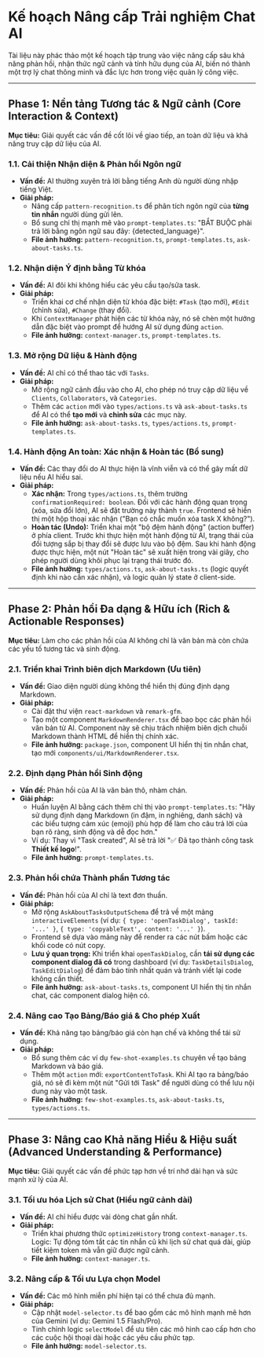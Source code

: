 # Kế hoạch Nâng cấp Trải nghiệm Chat AI

Tài liệu này phác thảo một kế hoạch tập trung vào việc nâng cấp sâu khả năng phản hồi, nhận thức ngữ cảnh và tính hữu dụng của AI, biến nó thành một trợ lý chat thông minh và đắc lực hơn trong việc quản lý công việc.

---

## Phase 1: Nền tảng Tương tác & Ngữ cảnh (Core Interaction & Context)

**Mục tiêu:** Giải quyết các vấn đề cốt lõi về giao tiếp, an toàn dữ liệu và khả năng truy cập dữ liệu của AI.

### 1.1. Cải thiện Nhận diện & Phản hồi Ngôn ngữ
*   **Vấn đề:** AI thường xuyên trả lời bằng tiếng Anh dù người dùng nhập tiếng Việt.
*   **Giải pháp:**
    *   Nâng cấp `pattern-recognition.ts` để phân tích ngôn ngữ của **từng tin nhắn** người dùng gửi lên.
    *   Bổ sung chỉ thị mạnh mẽ vào `prompt-templates.ts`: "BẮT BUỘC phải trả lời bằng ngôn ngữ sau đây: {detected_language}".
    *   **File ảnh hưởng:** `pattern-recognition.ts`, `prompt-templates.ts`, `ask-about-tasks.ts`.

### 1.2. Nhận diện Ý định bằng Từ khóa
*   **Vấn đề:** AI đôi khi không hiểu các yêu cầu tạo/sửa task.
*   **Giải pháp:**
    *   Triển khai cơ chế nhận diện từ khóa đặc biệt: `#Task` (tạo mới), `#Edit` (chỉnh sửa), `#Change` (thay đổi).
    *   Khi `ContextManager` phát hiện các từ khóa này, nó sẽ chèn một hướng dẫn đặc biệt vào prompt để hướng AI sử dụng đúng `action`.
    *   **File ảnh hưởng:** `context-manager.ts`, `prompt-templates.ts`.

### 1.3. Mở rộng Dữ liệu & Hành động
*   **Vấn đề:** AI chỉ có thể thao tác với `Tasks`.
*   **Giải pháp:**
    *   Mở rộng ngữ cảnh đầu vào cho AI, cho phép nó truy cập dữ liệu về `Clients`, `Collaborators`, và `Categories`.
    *   Thêm các `action` mới vào `types/actions.ts` và `ask-about-tasks.ts` để AI có thể **tạo mới** và **chỉnh sửa** các mục này.
    *   **File ảnh hưởng:** `ask-about-tasks.ts`, `types/actions.ts`, `prompt-templates.ts`.

### 1.4. Hành động An toàn: Xác nhận & Hoàn tác (Bổ sung)
*   **Vấn đề:** Các thay đổi do AI thực hiện là vĩnh viễn và có thể gây mất dữ liệu nếu AI hiểu sai.
*   **Giải pháp:**
    *   **Xác nhận:** Trong `types/actions.ts`, thêm trường `confirmationRequired: boolean`. Đối với các hành động quan trọng (xóa, sửa đổi lớn), AI sẽ đặt trường này thành `true`. Frontend sẽ hiển thị một hộp thoại xác nhận ("Bạn có chắc muốn xóa task X không?").
    *   **Hoàn tác (Undo):** Triển khai một "bộ đệm hành động" (action buffer) ở phía client. Trước khi thực hiện một hành động từ AI, trạng thái của đối tượng sắp bị thay đổi sẽ được lưu vào bộ đệm. Sau khi hành động được thực hiện, một nút "Hoàn tác" sẽ xuất hiện trong vài giây, cho phép người dùng khôi phục lại trạng thái trước đó.
    *   **File ảnh hưởng:** `types/actions.ts`, `ask-about-tasks.ts` (logic quyết định khi nào cần xác nhận), và logic quản lý state ở client-side.

---

## Phase 2: Phản hồi Đa dạng & Hữu ích (Rich & Actionable Responses)

**Mục tiêu:** Làm cho các phản hồi của AI không chỉ là văn bản mà còn chứa các yếu tố tương tác và sinh động.

### 2.1. Triển khai Trình biên dịch Markdown (Ưu tiên)
*   **Vấn đề:** Giao diện người dùng không thể hiển thị đúng định dạng Markdown.
*   **Giải pháp:**
    *   Cài đặt thư viện `react-markdown` và `remark-gfm`.
    *   Tạo một component `MarkdownRenderer.tsx` để bao bọc các phản hồi văn bản từ AI. Component này sẽ chịu trách nhiệm biên dịch chuỗi Markdown thành HTML để hiển thị chính xác.
    *   **File ảnh hưởng:** `package.json`, component UI hiển thị tin nhắn chat, tạo mới `components/ui/MarkdownRenderer.tsx`.

### 2.2. Định dạng Phản hồi Sinh động
*   **Vấn đề:** Phản hồi của AI là văn bản thô, nhàm chán.
*   **Giải pháp:**
    *   Huấn luyện AI bằng cách thêm chỉ thị vào `prompt-templates.ts`: "Hãy sử dụng định dạng Markdown (in đậm, in nghiêng, danh sách) và các biểu tượng cảm xúc (emoji) phù hợp để làm cho câu trả lời của bạn rõ ràng, sinh động và dễ đọc hơn."
    *   Ví dụ: Thay vì "Task created", AI sẽ trả lời "✅ Đã tạo thành công task **Thiết kế logo**!".
    *   **File ảnh hưởng:** `prompt-templates.ts`.

### 2.3. Phản hồi chứa Thành phần Tương tác
*   **Vấn đề:** Phản hồi của AI chỉ là text đơn thuần.
*   **Giải pháp:**
    *   Mở rộng `AskAboutTasksOutputSchema` để trả về một mảng `interactiveElements` (ví dụ: `{ type: 'openTaskDialog', taskId: '...' }`, `{ type: 'copyableText', content: '...' }`).
    *   Frontend sẽ dựa vào mảng này để render ra các nút bấm hoặc các khối code có nút copy.
    *   **Lưu ý quan trọng:** Khi triển khai `openTaskDialog`, cần **tái sử dụng các component dialog đã có** trong dashboard (ví dụ: `TaskDetailsDialog`, `TaskEditDialog`) để đảm bảo tính nhất quán và tránh viết lại code không cần thiết.
    *   **File ảnh hưởng:** `ask-about-tasks.ts`, component UI hiển thị tin nhắn chat, các component dialog hiện có.

### 2.4. Nâng cao Tạo Bảng/Báo giá & Cho phép Xuất
*   **Vấn đề:** Khả năng tạo bảng/báo giá còn hạn chế và không thể tái sử dụng.
*   **Giải pháp:**
    *   Bổ sung thêm các ví dụ `few-shot-examples.ts` chuyên về tạo bảng Markdown và báo giá.
    *   Thêm một `action` mới: `exportContentToTask`. Khi AI tạo ra bảng/báo giá, nó sẽ đi kèm một nút "Gửi tới Task" để người dùng có thể lưu nội dung này vào một task.
    *   **File ảnh hưởng:** `few-shot-examples.ts`, `ask-about-tasks.ts`, `types/actions.ts`.

---

## Phase 3: Nâng cao Khả năng Hiểu & Hiệu suất (Advanced Understanding & Performance)

**Mục tiêu:** Giải quyết các vấn đề phức tạp hơn về trí nhớ dài hạn và sức mạnh xử lý của AI.

### 3.1. Tối ưu hóa Lịch sử Chat (Hiểu ngữ cảnh dài)
*   **Vấn đề:** AI chỉ hiểu được vài dòng chat gần nhất.
*   **Giải pháp:**
    *   Triển khai phương thức `optimizeHistory` trong `context-manager.ts`. Logic: Tự động tóm tắt các tin nhắn cũ khi lịch sử chat quá dài, giúp tiết kiệm token mà vẫn giữ được ngữ cảnh.
    *   **File ảnh hưởng:** `context-manager.ts`.

### 3.2. Nâng cấp & Tối ưu Lựa chọn Model
*   **Vấn đề:** Các mô hình miễn phí hiện tại có thể chưa đủ mạnh.
*   **Giải pháp:**
    *   Cập nhật `model-selector.ts` để bao gồm các mô hình mạnh mẽ hơn của Gemini (ví dụ: Gemini 1.5 Flash/Pro).
    *   Tinh chỉnh logic `selectModel` để ưu tiên các mô hình cao cấp hơn cho các cuộc hội thoại dài hoặc các yêu cầu phức tạp.
    *   **File ảnh hưởng:** `model-selector.ts`.